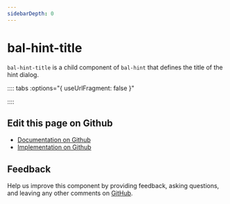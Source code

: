 ```yaml
---
sidebarDepth: 0
---
```



# bal-hint-title

`bal-hint-title` is a child component of `bal-hint` that defines the title of the hint dialog.





:::: tabs :options="{ useUrlFragment: false }"


::::

## Edit this page on Github

* [Documentation on Github](https://github.com/baloise/design-system/blob/master/docs/src/components/components/bal-hint-title.md)
* [Implementation on Github](https://github.com/baloise/design-system/blob/master/packages/components/src/components/bal-hint-title)

## Feedback

Help us improve this component by providing feedback, asking questions, and leaving any other comments on [GitHub](https://github.com/baloise/design-system/issues/new).

